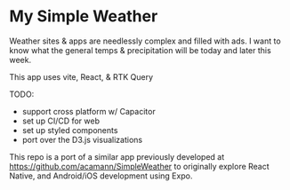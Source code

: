 # My Simple Weather

Weather sites & apps are needlessly complex and filled with ads. I want to know what the general temps & precipitation will be today and later this week.

This app uses vite, React, & RTK Query

TODO:

- support cross platform w/ Capacitor
- set up CI/CD for web
- set up styled components
- port over the D3.js visualizations

This repo is a port of a similar app previously developed at https://github.com/acamann/SimpleWeather to originally explore React Native, and Android/iOS development using Expo.
